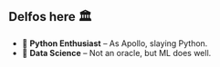 ## Delfos here 🏛️

- 🐍 **Python Enthusiast** – As Apollo, slaying Python.
- 🔮 **Data Science** – Not an oracle, but ML does well.






